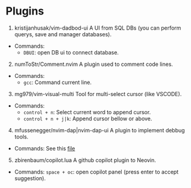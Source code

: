 # Plugins

1. kristijanhusak/vim-dadbod-ui
  A UI from SQL DBs (you can perform querys, save and manager databases).

  - Commands:
    - `DBUI`: open DB ui to connect database.

2. numToStr/Comment.nvim
  A plugin used to comment code lines.
  
  - Commands:
    - `gcc`: Command current line.

3. mg979/vim-visual-multi
  Tool for multi-select cursor (like VSCODE).

  - Commands:
    - `control + n`: Select current word to append cursor.
    - `control + n + j|k`: Append cursor bellow or above.

4. mfussenegger/nvim-dap|nvim-dap-ui
  A plugin to implement debbug tools.

  - Commands:
    See this [file](https://github.com/GustavoRonconi/my-neovim/blob/main/lua/config/keymaps.lua#L9)

5. zbirenbaum/copilot.lua
  A github copilot plugin to Neovin.

  - Commands:
    `space + oc`: open copilot panel (press enter to accept suggestion).

